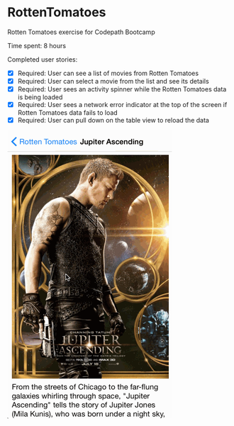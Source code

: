 # RottenTomatoes
Rotten Tomatoes exercise for Codepath Bootcamp

Time spent: 8 hours

Completed user stories:

* [x] Required: User can see a list of movies from Rotten Tomatoes
* [x] Required: User can select a movie from the list and see its details
* [x] Required: User sees an activity spinner while the Rotten Tomatoes data is being loaded
* [x] Required: User sees a network error indicator at the top of the screen if Rotten Tomatoes data fails to load
* [x] Required: User can pull down on the table view to reload the data

![Video Walkthrough](rotten_tomatoes.gif)